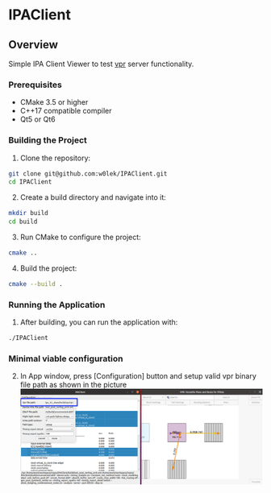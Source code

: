 # IPAClient

## Overview
Simple IPA Client Viewer to test [vpr](https://github.com/verilog-to-routing/vtr-verilog-to-routing/tree/master/vpr) server functionality.

### Prerequisites
- CMake 3.5 or higher
- C++17 compatible compiler
- Qt5 or Qt6

### Building the Project
1. Clone the repository:
```sh
git clone git@github.com:w0lek/IPAClient.git
cd IPAClient
```

2. Create a build directory and navigate into it:
```sh
mkdir build
cd build
```

3. Run CMake to configure the project:
```sh
cmake ..
```

4. Build the project:
```sh
cmake --build .
```

### Running the Application

1. After building, you can run the application with:

```sh
./IPAClient
```
### Minimal viable configuration
2. In App window, press [Configuration] button and setup valid vpr binary file path as shown in the picture
![ipaclient_vpr_filepath_setup](doc/ipaclient_vpr_filepath_setup.png)

